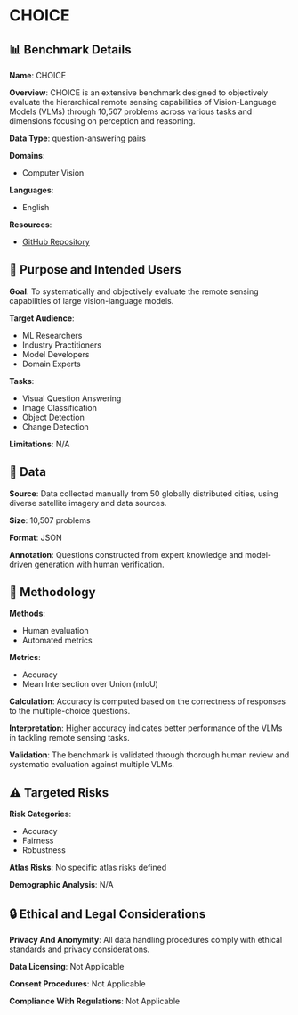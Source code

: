 # CHOICE

## 📊 Benchmark Details

**Name**: CHOICE

**Overview**: CHOICE is an extensive benchmark designed to objectively evaluate the hierarchical remote sensing capabilities of Vision-Language Models (VLMs) through 10,507 problems across various tasks and dimensions focusing on perception and reasoning.

**Data Type**: question-answering pairs

**Domains**:
- Computer Vision

**Languages**:
- English

**Resources**:
- [GitHub Repository](https://github.com/username/repo)

## 🎯 Purpose and Intended Users

**Goal**: To systematically and objectively evaluate the remote sensing capabilities of large vision-language models.

**Target Audience**:
- ML Researchers
- Industry Practitioners
- Model Developers
- Domain Experts

**Tasks**:
- Visual Question Answering
- Image Classification
- Object Detection
- Change Detection

**Limitations**: N/A

## 💾 Data

**Source**: Data collected manually from 50 globally distributed cities, using diverse satellite imagery and data sources.

**Size**: 10,507 problems

**Format**: JSON

**Annotation**: Questions constructed from expert knowledge and model-driven generation with human verification.

## 🔬 Methodology

**Methods**:
- Human evaluation
- Automated metrics

**Metrics**:
- Accuracy
- Mean Intersection over Union (mIoU)

**Calculation**: Accuracy is computed based on the correctness of responses to the multiple-choice questions.

**Interpretation**: Higher accuracy indicates better performance of the VLMs in tackling remote sensing tasks.

**Validation**: The benchmark is validated through thorough human review and systematic evaluation against multiple VLMs.

## ⚠️ Targeted Risks

**Risk Categories**:
- Accuracy
- Fairness
- Robustness

**Atlas Risks**:
No specific atlas risks defined

**Demographic Analysis**: N/A

## 🔒 Ethical and Legal Considerations

**Privacy And Anonymity**: All data handling procedures comply with ethical standards and privacy considerations.

**Data Licensing**: Not Applicable

**Consent Procedures**: Not Applicable

**Compliance With Regulations**: Not Applicable
